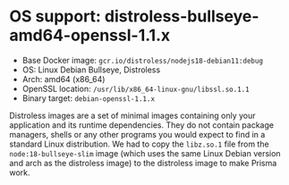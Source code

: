 # OS support: distroless-bullseye-amd64-openssl-1.1.x

- Base Docker image: `gcr.io/distroless/nodejs18-debian11:debug`
- OS: Linux Debian Bullseye, Distroless
- Arch: amd64 (x86_64)
- OpenSSL location: `/usr/lib/x86_64-linux-gnu/libssl.so.1.1`
- Binary target: `debian-openssl-1.1.x`

Distroless images are a set of minimal images containing only your application and its runtime dependencies. They do not contain package managers, shells or any other programs you would expect to find in a standard Linux distribution.
We had to copy the `libz.so.1` file from the `node:18-bullseye-slim` image (which uses the same Linux Debian version and arch as the distroless image) to the distroless image to make Prisma work.
